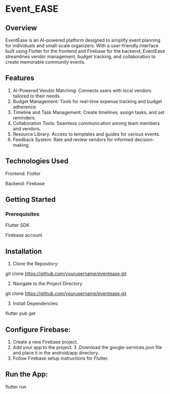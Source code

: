 # Event_EASE

## Overview
EventEase is an AI-powered platform designed to simplify event planning for individuals and small-scale organizers. With a user-friendly interface built using Flutter for the frontend and Firebase for the backend, EventEase streamlines vendor management, budget tracking, and collaboration to create memorable community events.

## Features
1. AI-Powered Vendor Matching: Connects users with local vendors tailored to their needs.
2. Budget Management: Tools for real-time expense tracking and budget adherence.
3. Timeline and Task Management: Create timelines, assign tasks, and set reminders.
4. Collaboration Tools: Seamless communication among team members and vendors.
5. Resource Library: Access to templates and guides for various events.
6. Feedback System: Rate and review vendors for informed decision-making.

## Technologies Used

Frontend: Flutter

Backend: Firebase

## Getting Started

### Prerequisites
Flutter SDK

Firebase account

## Installation
1. Clone the Repository:

git clone https://github.com/yourusername/eventease.git

2. Navigate to the Project Directory

git clone https://github.com/yourusername/eventease.git

3. Install Dependencies:

flutter pub get

## Configure Firebase:
1. Create a new Firebase project.
2. Add your app to the project.
3 .Download the google-services.json file and place it in the android/app directory.
4. Follow Firebase setup instructions for Flutter.

## Run the App:

flutter run
